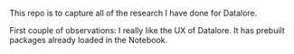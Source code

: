 This repo is to capture all of the research I have done for Datalore. 

First couple of observations: 
  I really like the UX of Datalore. 
  It has prebuilt packages already loaded in the Notebook. 
